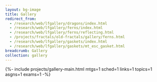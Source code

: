 ```yaml
---
layout: bg-image
title: Gallery
redirect_from:
  - /research/web/lfgallery/dragons/index.html
  - /research/web/lfgallery/ferns/index.html
  - /research/web/lfgallery/ferns/reflecting.html
  - /projects/fractals/old-fractals/gallery/ferns.html
  - /research/web/lfgallery/gaskets/index.html
  - /research/web/lfgallery/gaskets/mt_esc_gasket.html
breadcrumb: Gallery
collection: gallery
---
```

{%-  include projects/gallery-main.html
  mtgs=1
  sched=1
  links=1
  topics=1
  asgns=1
  exams=1
-%}
